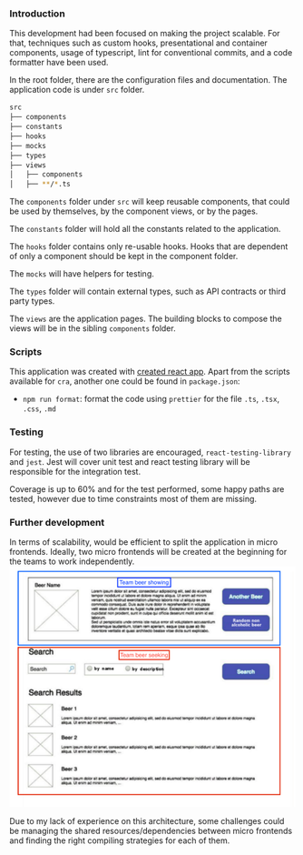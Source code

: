 ### Introduction

This development had been focused on making the project scalable. For that, techniques such as custom hooks, presentational and container components, usage of typescript, lint for conventional commits, and a code formatter have been used.

In the root folder, there are the configuration files and documentation. The application code is under `src` folder. 

```bash
src
├── components
├── constants
├── hooks
├── mocks
├── types
├── views
│   ├── components
│   ├── **/*.ts
```
The `components` folder under `src` will keep reusable components, that could be used by themselves, by the component views, or by the pages.

The `constants` folder will hold all the constants related to the application.

The `hooks` folder contains only re-usable hooks. Hooks that are dependent of only a component should be kept in the component folder. 

The `mocks` will have helpers for testing.  

The `types` folder will contain external types, such as API contracts or third party types. 

The `views` are the application pages. The building blocks to compose the views will be in the sibling `components` folder.

### Scripts

This application was created with [created react app](https://create-react-app.dev/docs/available-scripts/). Apart from the scripts available for `cra`, another one could be found in `package.json`:
* `npm run format`: format the code using `prettier` for the file `.ts`, `.tsx`, `.css`, `.md`

### Testing

For testing, the use of two libraries are encouraged, `react-testing-library` and `jest`. Jest will cover unit test and react testing library will be responsible for the integration test.

Coverage is up to 60% and for the test performed, some happy paths are tested, however due to time constraints most of them are missing.  

### Further development
In terms of scalability, would be efficient to split the application in micro frontends. Ideally, two micro frontends will be created at the beginning for the teams to work independently. 
![img.png](images/img.png)

Due to my lack of experience on this architecture, some challenges could be managing the shared resources/dependencies between micro frontends and finding the right compiling strategies for each of them.
